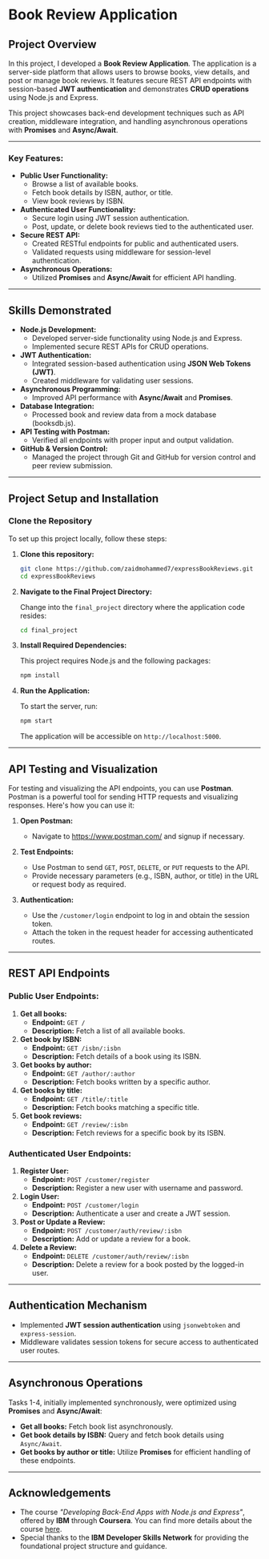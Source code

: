 # Book Review Application

## Project Overview

In this project, I developed a **Book Review Application**. The application is a server-side platform that allows users to browse books, view details, and post or manage book reviews. It features secure REST API endpoints with session-based **JWT authentication** and demonstrates **CRUD operations** using Node.js and Express.

This project showcases back-end development techniques such as API creation, middleware integration, and handling asynchronous operations with **Promises** and **Async/Await**.

---

### Key Features:
- **Public User Functionality:**
  - Browse a list of available books.
  - Fetch book details by ISBN, author, or title.
  - View book reviews by ISBN.
- **Authenticated User Functionality:**
  - Secure login using JWT session authentication.
  - Post, update, or delete book reviews tied to the authenticated user.
- **Secure REST API:**
  - Created RESTful endpoints for public and authenticated users.
  - Validated requests using middleware for session-level authentication.
- **Asynchronous Operations:**
  - Utilized **Promises** and **Async/Await** for efficient API handling.

---

## Skills Demonstrated

- **Node.js Development:**
  - Developed server-side functionality using Node.js and Express.
  - Implemented secure REST APIs for CRUD operations.
- **JWT Authentication:**
  - Integrated session-based authentication using **JSON Web Tokens (JWT)**.
  - Created middleware for validating user sessions.
- **Asynchronous Programming:**
  - Improved API performance with **Async/Await** and **Promises**.
- **Database Integration:**
  - Processed book and review data from a mock database (booksdb.js).
- **API Testing with Postman:**
  - Verified all endpoints with proper input and output validation.
- **GitHub & Version Control:**
  - Managed the project through Git and GitHub for version control and peer review submission.

---

## Project Setup and Installation

### Clone the Repository
To set up this project locally, follow these steps:

1. **Clone this repository:**

    ```bash
    git clone https://github.com/zaidmohammed7/expressBookReviews.git
    cd expressBookReviews
    ```

2. **Navigate to the Final Project Directory:**

    Change into the `final_project` directory where the application code resides:

    ```bash
    cd final_project
    ```

3. **Install Required Dependencies:**

    This project requires Node.js and the following packages:

    ```bash
    npm install
    ```

4. **Run the Application:**

    To start the server, run:

    ```bash
    npm start
    ```

    The application will be accessible on `http://localhost:5000`.

---

## API Testing and Visualization

For testing and visualizing the API endpoints, you can use **Postman**. Postman is a powerful tool for sending HTTP requests and visualizing responses. Here's how you can use it:

1. **Open Postman:**
   - Navigate to https://www.postman.com/ and signup if necessary.

2. **Test Endpoints:**
   - Use Postman to send `GET`, `POST`, `DELETE`, or `PUT` requests to the API.
   - Provide necessary parameters (e.g., ISBN, author, or title) in the URL or request body as required.

3. **Authentication:**
   - Use the `/customer/login` endpoint to log in and obtain the session token.
   - Attach the token in the request header for accessing authenticated routes.

---

## REST API Endpoints

### Public User Endpoints:
1. **Get all books:**
   - **Endpoint:** `GET /`
   - **Description:** Fetch a list of all available books.
2. **Get book by ISBN:**
   - **Endpoint:** `GET /isbn/:isbn`
   - **Description:** Fetch details of a book using its ISBN.
3. **Get books by author:**
   - **Endpoint:** `GET /author/:author`
   - **Description:** Fetch books written by a specific author.
4. **Get books by title:**
   - **Endpoint:** `GET /title/:title`
   - **Description:** Fetch books matching a specific title.
5. **Get book reviews:**
   - **Endpoint:** `GET /review/:isbn`
   - **Description:** Fetch reviews for a specific book by its ISBN.

### Authenticated User Endpoints:
1. **Register User:**
   - **Endpoint:** `POST /customer/register`
   - **Description:** Register a new user with username and password.
2. **Login User:**
   - **Endpoint:** `POST /customer/login`
   - **Description:** Authenticate a user and create a JWT session.
3. **Post or Update a Review:**
   - **Endpoint:** `POST /customer/auth/review/:isbn`
   - **Description:** Add or update a review for a book.
4. **Delete a Review:**
   - **Endpoint:** `DELETE /customer/auth/review/:isbn`
   - **Description:** Delete a review for a book posted by the logged-in user.

---

## Authentication Mechanism

- Implemented **JWT session authentication** using `jsonwebtoken` and `express-session`.
- Middleware validates session tokens for secure access to authenticated user routes.

---

## Asynchronous Operations

Tasks 1-4, initially implemented synchronously, were optimized using **Promises** and **Async/Await**:
- **Get all books:** Fetch book list asynchronously.
- **Get book details by ISBN:** Query and fetch book details using `Async/Await`.
- **Get books by author or title:** Utilize **Promises** for efficient handling of these endpoints.

---

## Acknowledgements

- The course *"Developing Back-End Apps with Node.js and Express"*, offered by **IBM** through **Coursera**.
  You can find more details about the course [here](https://www.coursera.org/learn/developing-backend-apps-with-nodejs-and-express/home/welcome).
- Special thanks to the **IBM Developer Skills Network** for providing the foundational project structure and guidance.
